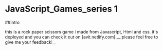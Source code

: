 ﻿# JavaScript_Games_series 1
 ##intro
 
 this is a rock paper scissors game i made from Javascript, Html and css. 
 it's deployed and you can check it out on [avit.netlify.com]
 __ please feel free to give me your feedback!__
